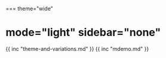 ===
theme="wide"

mode="light"
sidebar="none"
===
{{ inc "theme-and-variations.md" }}
{{ inc "mdemo.md" }}
